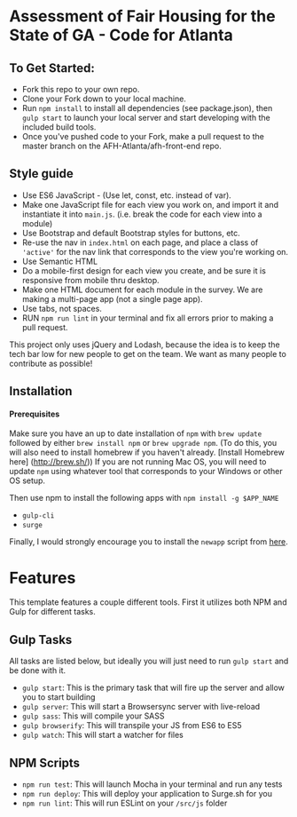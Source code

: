 # Assessment of Fair Housing for the State of GA - Code for Atlanta

## To Get Started:

* Fork this repo to your own repo.
* Clone your Fork down to your local machine.
* Run `npm install` to install all dependencies (see package.json), then `gulp start` to launch your local server and start developing with the included build tools.
* Once you've pushed code to your Fork, make a pull request to the master branch on the AFH-Atlanta/afh-front-end repo.

## Style guide

* Use ES6 JavaScript - (Use let, const, etc. instead of var).
* Make one JavaScript file for each view you work on, and import it and instantiate it into `main.js`. (i.e. break the code for each view into a module)
* Use Bootstrap and default Bootstrap styles for buttons, etc.
* Re-use the nav in `index.html` on each page, and place a class of `'active'` for the nav link that corresponds to the view you're working on.
* Use Semantic HTML
* Do a mobile-first design for each view you create, and be sure it is responsive from mobile thru desktop.
* Make one HTML document for each module in the survey. We are making a multi-page app (not a single page app).
* Use tabs, not spaces.
* RUN ```npm run lint``` in your terminal and fix all errors prior to making a pull request.

This project only uses jQuery and Lodash, because the idea is to keep the tech bar low for new people to get on the team. We want as many people to contribute as possible!


## Installation

#### Prerequisites

Make sure you have an up to date installation of `npm`
with `brew update` followed by either `brew install npm` or `brew upgrade npm`. (To do this, you will also need to install homebrew if you haven't already. [Install Homebrew here] (http://brew.sh/)) If you are not running Mac OS, you will need to update `npm` using whatever tool that corresponds to your Windows or other OS setup.

Then use npm to install the following apps with `npm install -g $APP_NAME`
* `gulp-cli`
* `surge`

Finally, I would strongly encourage you to install the `newapp` script from [here][newapp].

[newapp]: https://gist.github.com/kingcons/a25733c233faf10847cbb4ff557e6843

# Features

This template features a couple different tools. First it utilizes both NPM and Gulp for different tasks.

## Gulp Tasks

All tasks are listed below, but ideally you will just need to run `gulp start` and be done with it.

- `gulp start`: This is the primary task that will fire up the server and allow you to start building
- `gulp server`: This will start a Browsersync server with live-reload
- `gulp sass`: This will compile your SASS
- `gulp browserify`: This will transpile your JS from ES6 to ES5
- `gulp watch`: This will start a watcher for files

## NPM Scripts

- `npm run test`: This will launch Mocha in your terminal and run any tests
- `npm run deploy`: This will deploy your application to Surge.sh for you
- `npm run lint`: This will run ESLint on your `/src/js` folder
